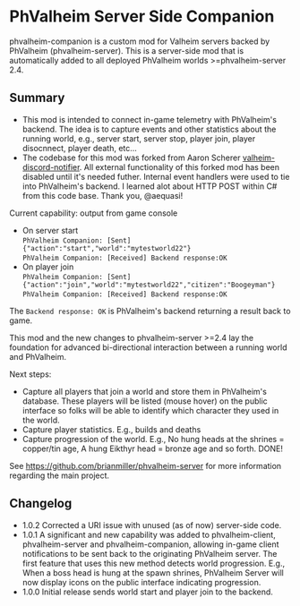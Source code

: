 # PhValheim Server Side Companion

phvalheim-companion is a custom mod for Valheim servers backed by PhValheim (phvalheim-server). This is a server-side mod that is automatically added to all deployed PhValheim worlds >=phvalheim-server 2.4.

## Summary

- This mod is intended to connect in-game telemetry with PhValheim's backend. The idea is to capture events and other statistics about the running world, e.g., server start, server stop, player join, player disocnnect, player death, etc...
- The codebase for this mod was forked from Aaron Scherer [valheim-discord-notifier](https://github.com/aequasi/valheim-discord-notifier). All external functionality of this forked mod has been disabled until it's needed futher.  Internal event handlers were used to tie into PhValheim's backend.  I learned alot about HTTP POST within C# from this code base. Thank you, @aequasi!

Current capability: output from game console
- On server start<br>
`PhValheim Companion: [Sent] {"action":"start","world":"mytestworld22"}`<br>
`PhValheim Companion: [Received] Backend response:OK`<br>
- On player join<br>
`PhValheim Companion: [Sent] {"action":"join","world":"mytestworld22","citizen":"Boogeyman"}`<br>
`PhValheim Companion: [Received] Backend response:OK`<br>

The `Backend response: OK` is PhValheim's backend returning a result back to game.

This mod and the new changes to phvalheim-server >=2.4 lay the foundation for advanced bi-directional interaction between a running world and PhValheim.

Next steps:
- Capture all players that join a world and store them in PhValheim's database.  These players will be listed (mouse hover) on the public interface so folks will be able to identify which character they used in the world.
- Capture player statistics. E.g., builds and deaths
- Capture progression of the world. E.g., No hung heads at the shrines = copper/tin age, A hung Eikthyr head = bronze age and so forth. DONE!

See https://github.com/brianmiller/phvalheim-server for more information regarding the main project.

## Changelog

- 1.0.2 Corrected a URI issue with unused (as of now) server-side code.
- 1.0.1 A significant and new capability was added to phvalheim-client, phvalheim-server and phvalheim-companion, allowing in-game client notifications to be sent back to the originating PhValheim server. The first feature that uses this new method detects world progression. E.g., When a boss head is hung at the spawn shrines, PhValheim Server will now display icons on the public interface indicating progression.
- 1.0.0 Initial release sends world start and player join to the backend.